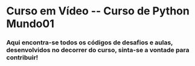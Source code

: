 # Curso em Vídeo -- Curso de Python Mundo01
### Aqui encontra-se todos os códigos de desafios e aulas, desenvolvidos no decorrer do curso, sinta-se a vontade para contribuir!
